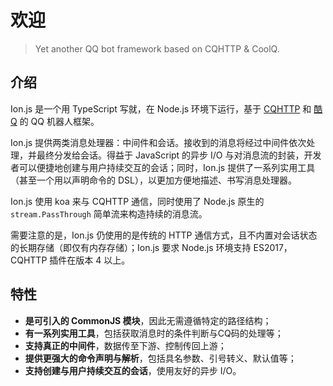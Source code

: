 # 欢迎
> Yet another QQ bot framework based on CQHTTP &amp; CoolQ.

## 介绍
Ion.js 是一个用 TypeScript 写就，在 Node.js 环境下运行，基于 [CQHTTP](https://github.com/richardchien/coolq-http-api) 和 [酷Q](https://cqp.cc) 的 QQ 机器人框架。

Ion.js 提供两类消息处理器：中间件和会话。接收到的消息将经过中间件依次处理，并最终分发给会话。得益于 JavaScript 的异步 I/O 与对消息流的封装，开发者可以便捷地创建与用户持续交互的会话；同时，Ion.js 提供了一系列实用工具（甚至一个用以声明命令的 DSL），以更加方便地描述、书写消息处理器。

Ion.js 使用 koa 来与 CQHTTP 通信，同时使用了 Node.js 原生的 `stream.PassThrough` 简单流来构造持续的消息流。

需要注意的是，Ion.js 仍使用的是传统的 HTTP 通信方式，且不内置对会话状态的长期存储（即仅有内存存储）；Ion.js 要求 Node.js 环境支持 ES2017，CQHTTP 插件在版本 4 以上。

## 特性
- **是可引入的 CommonJS 模块**，因此无需遵循特定的路径结构；
- **有一系列实用工具**，包括获取消息时的条件判断与CQ码的处理等；
- **支持真正的中间件**，数据传至下游、控制传回上游；
- **提供更强大的命令声明与解析**，包括具名参数、引号转义、默认值等；
- **支持创建与用户持续交互的会话**，使用友好的异步 I/O。
